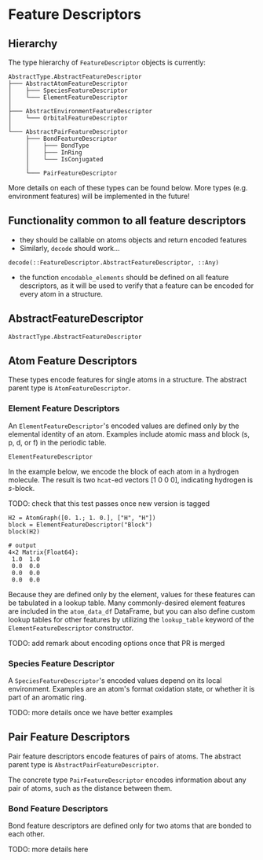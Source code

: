 # Feature Descriptors

## Hierarchy

The type hierarchy of `FeatureDescriptor` objects is currently:

```text
AbstractType.AbstractFeatureDescriptor
├─── AbstractAtomFeatureDescriptor
│    ├─── SpeciesFeatureDescriptor
│    └─── ElementFeatureDescriptor
│
├─── AbstractEnvironmentFeatureDescriptor
│    └─── OrbitalFeatureDescriptor
│
└─── AbstractPairFeatureDescriptor
     ├─── BondFeatureDescriptor
     │    ├─── BondType
     │    ├─── InRing
     │    └─── IsConjugated
     │
     └─── PairFeatureDescriptor
```

More details on each of these types can be found below. More types (e.g. environment features) will be implemented in the future!

## Functionality common to all feature descriptors

* they should be callable on atoms objects and return encoded features
* Similarly, `decode` should work...

```@docs
decode(::FeatureDescriptor.AbstractFeatureDescriptor, ::Any)
```

* the function `encodable_elements` should be defined on all feature descriptors, as it will be used to verify that a feature can be encoded for every atom in a structure.

## AbstractFeatureDescriptor

```@docs
AbstractType.AbstractFeatureDescriptor
```

## Atom Feature Descriptors

These types encode features for single atoms in a structure. The abstract parent type is `AtomFeatureDescriptor`.

### Element Feature Descriptors

An `ElementFeatureDescriptor`'s encoded values are defined only by the elemental identity of an atom. Examples include atomic mass and block (s, p, d, or f) in the periodic table.

```@docs
ElementFeatureDescriptor
```

In the example below, we encode the block of each atom in a hydrogen molecule. The result is two `hcat`-ed vectors [1 0 0 0], indicating hydrogen is _s_-block.

TODO: check that this test passes once new version is tagged

```jldoctest; setup = :(using ChemistryFeaturization.Atoms, ChemistryFeaturization.FeatureDescriptor)
H2 = AtomGraph([0. 1.; 1. 0.], ["H", "H"])
block = ElementFeatureDescriptor("Block")
block(H2)

# output
4×2 Matrix{Float64}:
 1.0  1.0
 0.0  0.0
 0.0  0.0
 0.0  0.0
```

Because they are defined only by the element, values for these features can be tabulated in a lookup table. Many commonly-desired element features are included in the `atom_data_df` DataFrame, but you can also define custom lookup tables for other features by utilizing the `lookup_table` keyword of the `ElementFeatureDescriptor` constructor.

TODO: add remark about encoding options once that PR is merged

### Species Feature Descriptor

A `SpeciesFeatureDescriptor`'s encoded values depend on its local environment. Examples are an atom's format oxidation state, or whether it is part of an aromatic ring.

TODO: more details once we have better examples

## Pair Feature Descriptors

Pair feature descriptors encode features of pairs of atoms. The abstract parent type is `AbstractPairFeatureDescriptor`.

The concrete type `PairFeatureDescriptor` encodes information about any pair of atoms, such as the distance between them.

### Bond Feature Descriptors

Bond feature descriptors are defined only for two atoms that are bonded to each other.

TODO: more details here